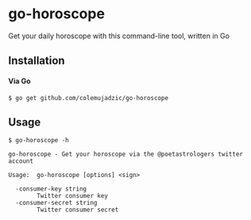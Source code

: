 # go-horoscope
Get your daily horoscope with this command-line tool, written in Go

## Installation


#### Via Go
```console
$ go get github.com/colemujadzic/go-horoscope
```

## Usage
```console
$ go-horoscope -h

go-horoscope - Get your horoscope via the @poetastrologers twitter account

Usage:  go-horoscope [options] <sign>

  -consumer-key string
        Twitter consumer key
  -consumer-secret string
        Twitter consumer secret
```
